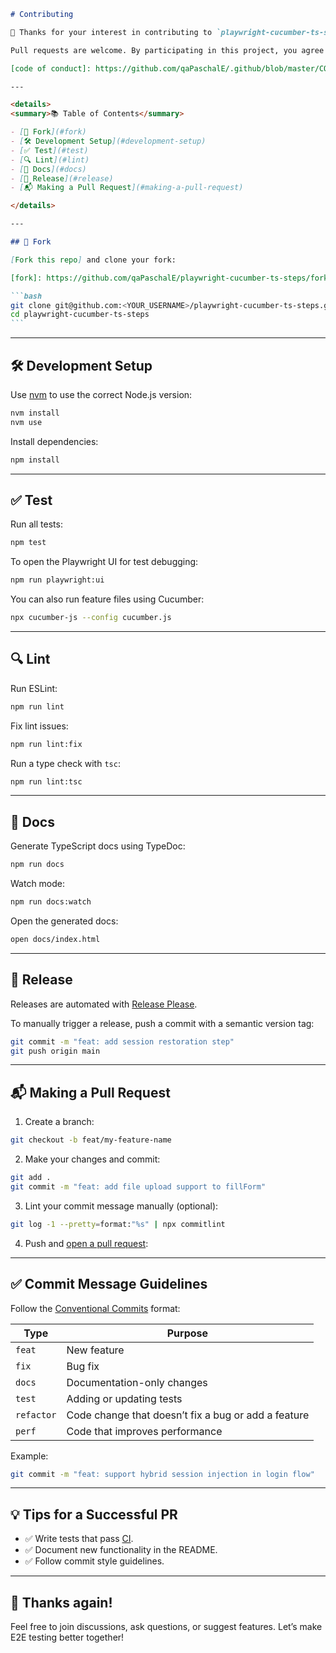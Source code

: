 ````md
# Contributing

🎉 Thanks for your interest in contributing to `playwright-cucumber-ts-steps`!

Pull requests are welcome. By participating in this project, you agree to abide by our **[code of conduct]**.

[code of conduct]: https://github.com/qaPaschalE/.github/blob/master/CODE_OF_CONDUCT.md

---

<details>
<summary>📚 Table of Contents</summary>

- [📌 Fork](#fork)
- [🛠️ Development Setup](#development-setup)
- [✅ Test](#test)
- [🔍 Lint](#lint)
- [📘 Docs](#docs)
- [🚀 Release](#release)
- [📬 Making a Pull Request](#making-a-pull-request)

</details>

---

## 📌 Fork

[Fork this repo] and clone your fork:

[fork]: https://github.com/qaPaschalE/playwright-cucumber-ts-steps/fork

```bash
git clone git@github.com:<YOUR_USERNAME>/playwright-cucumber-ts-steps.git
cd playwright-cucumber-ts-steps
```
````

---

## 🛠️ Development Setup

Use [nvm](https://github.com/nvm-sh/nvm#intro) to use the correct Node.js version:

```bash
nvm install
nvm use
```

Install dependencies:

```bash
npm install
```

---

## ✅ Test

Run all tests:

```bash
npm test
```

To open the Playwright UI for test debugging:

```bash
npm run playwright:ui
```

You can also run feature files using Cucumber:

```bash
npx cucumber-js --config cucumber.js
```

---

## 🔍 Lint

Run ESLint:

```bash
npm run lint
```

Fix lint issues:

```bash
npm run lint:fix
```

Run a type check with `tsc`:

```bash
npm run lint:tsc
```

---

## 📘 Docs

Generate TypeScript docs using TypeDoc:

```bash
npm run docs
```

Watch mode:

```bash
npm run docs:watch
```

Open the generated docs:

```bash
open docs/index.html
```

---

## 🚀 Release

Releases are automated with [Release Please].

To manually trigger a release, push a commit with a semantic version tag:

```bash
git commit -m "feat: add session restoration step"
git push origin main
```

[release please]: https://github.com/googleapis/release-please#readme

---

## 📬 Making a Pull Request

1. Create a branch:

```bash
git checkout -b feat/my-feature-name
```

2. Make your changes and commit:

```bash
git add .
git commit -m "feat: add file upload support to fillForm"
```

3. Lint your commit message manually (optional):

```bash
git log -1 --pretty=format:"%s" | npx commitlint
```

4. Push and [open a pull request][pr]:

[pr]: https://github.com/qaPaschalE/playwright-cucumber-ts-steps/compare/

---

## ✅ Commit Message Guidelines

Follow the [Conventional Commits][commit] format:

| Type       | Purpose                                             |
| ---------- | --------------------------------------------------- |
| `feat`     | New feature                                         |
| `fix`      | Bug fix                                             |
| `docs`     | Documentation-only changes                          |
| `test`     | Adding or updating tests                            |
| `refactor` | Code change that doesn’t fix a bug or add a feature |
| `perf`     | Code that improves performance                      |

Example:

```bash
git commit -m "feat: support hybrid session injection in login flow"
```

[commit]: https://github.com/angular/angular/blob/main/CONTRIBUTING.md#commit

---

## 💡 Tips for a Successful PR

- ✅ Write tests that pass [CI].
- ✅ Document new functionality in the README.
- ✅ Follow commit style guidelines.

[ci]: https://github.com/qaPaschalE/playwright-cucumber-ts-steps/actions/workflows/build.yml

---

## 🙌 Thanks again!

Feel free to join discussions, ask questions, or suggest features. Let’s make E2E testing better together!
